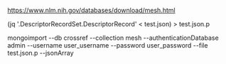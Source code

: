 https://www.nlm.nih.gov/databases/download/mesh.html



(jq '.DescriptorRecordSet.DescriptorRecord' < test.json) > test.json.p


mongoimport --db crossref --collection mesh  --authenticationDatabase admin --username user_username --password user_password --file test.json.p --jsonArray
